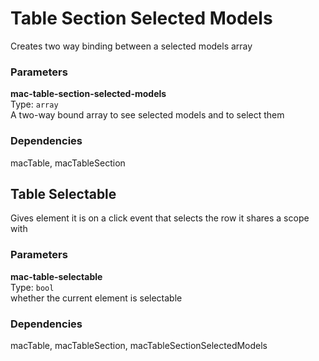 
Table Section Selected Models
===
Creates two way binding between a selected models array  
  
  
### Parameters
**mac-table-section-selected-models**  
Type: `array`  
A two-way bound array to see selected models and to select them   
  
  

### Dependencies
macTable, macTableSection  


Table Selectable
---

Gives element it is on a click event that selects the row it shares a scope with  
  
  
### Parameters
**mac-table-selectable**  
Type: `bool`  
whether the current element is selectable  
  
  

### Dependencies
macTable, macTableSection, macTableSectionSelectedModels  

